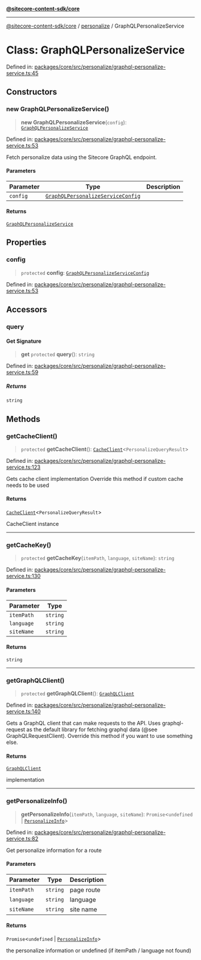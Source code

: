 [**@sitecore-content-sdk/core**](../../README.md)

***

[@sitecore-content-sdk/core](../../README.md) / [personalize](../README.md) / GraphQLPersonalizeService

# Class: GraphQLPersonalizeService

Defined in: [packages/core/src/personalize/graphql-personalize-service.ts:45](https://github.com/Sitecore/xmc-jss-dev/blob/38628169543edbbaa7aaf11b37732422ca68db02/packages/core/src/personalize/graphql-personalize-service.ts#L45)

## Constructors

### new GraphQLPersonalizeService()

> **new GraphQLPersonalizeService**(`config`): [`GraphQLPersonalizeService`](GraphQLPersonalizeService.md)

Defined in: [packages/core/src/personalize/graphql-personalize-service.ts:53](https://github.com/Sitecore/xmc-jss-dev/blob/38628169543edbbaa7aaf11b37732422ca68db02/packages/core/src/personalize/graphql-personalize-service.ts#L53)

Fetch personalize data using the Sitecore GraphQL endpoint.

#### Parameters

| Parameter | Type | Description |
| ------ | ------ | ------ |
| `config` | [`GraphQLPersonalizeServiceConfig`](../type-aliases/GraphQLPersonalizeServiceConfig.md) |  |

#### Returns

[`GraphQLPersonalizeService`](GraphQLPersonalizeService.md)

## Properties

### config

> `protected` **config**: [`GraphQLPersonalizeServiceConfig`](../type-aliases/GraphQLPersonalizeServiceConfig.md)

Defined in: [packages/core/src/personalize/graphql-personalize-service.ts:53](https://github.com/Sitecore/xmc-jss-dev/blob/38628169543edbbaa7aaf11b37732422ca68db02/packages/core/src/personalize/graphql-personalize-service.ts#L53)

## Accessors

### query

#### Get Signature

> **get** `protected` **query**(): `string`

Defined in: [packages/core/src/personalize/graphql-personalize-service.ts:59](https://github.com/Sitecore/xmc-jss-dev/blob/38628169543edbbaa7aaf11b37732422ca68db02/packages/core/src/personalize/graphql-personalize-service.ts#L59)

##### Returns

`string`

## Methods

### getCacheClient()

> `protected` **getCacheClient**(): [`CacheClient`](../../index/interfaces/CacheClient.md)\<`PersonalizeQueryResult`\>

Defined in: [packages/core/src/personalize/graphql-personalize-service.ts:123](https://github.com/Sitecore/xmc-jss-dev/blob/38628169543edbbaa7aaf11b37732422ca68db02/packages/core/src/personalize/graphql-personalize-service.ts#L123)

Gets cache client implementation
Override this method if custom cache needs to be used

#### Returns

[`CacheClient`](../../index/interfaces/CacheClient.md)\<`PersonalizeQueryResult`\>

CacheClient instance

***

### getCacheKey()

> `protected` **getCacheKey**(`itemPath`, `language`, `siteName`): `string`

Defined in: [packages/core/src/personalize/graphql-personalize-service.ts:130](https://github.com/Sitecore/xmc-jss-dev/blob/38628169543edbbaa7aaf11b37732422ca68db02/packages/core/src/personalize/graphql-personalize-service.ts#L130)

#### Parameters

| Parameter | Type |
| ------ | ------ |
| `itemPath` | `string` |
| `language` | `string` |
| `siteName` | `string` |

#### Returns

`string`

***

### getGraphQLClient()

> `protected` **getGraphQLClient**(): [`GraphQLClient`](../../index/interfaces/GraphQLClient.md)

Defined in: [packages/core/src/personalize/graphql-personalize-service.ts:140](https://github.com/Sitecore/xmc-jss-dev/blob/38628169543edbbaa7aaf11b37732422ca68db02/packages/core/src/personalize/graphql-personalize-service.ts#L140)

Gets a GraphQL client that can make requests to the API. Uses graphql-request as the default
library for fetching graphql data (@see GraphQLRequestClient). Override this method if you
want to use something else.

#### Returns

[`GraphQLClient`](../../index/interfaces/GraphQLClient.md)

implementation

***

### getPersonalizeInfo()

> **getPersonalizeInfo**(`itemPath`, `language`, `siteName`): `Promise`\<`undefined` \| [`PersonalizeInfo`](../type-aliases/PersonalizeInfo.md)\>

Defined in: [packages/core/src/personalize/graphql-personalize-service.ts:82](https://github.com/Sitecore/xmc-jss-dev/blob/38628169543edbbaa7aaf11b37732422ca68db02/packages/core/src/personalize/graphql-personalize-service.ts#L82)

Get personalize information for a route

#### Parameters

| Parameter | Type | Description |
| ------ | ------ | ------ |
| `itemPath` | `string` | page route |
| `language` | `string` | language |
| `siteName` | `string` | site name |

#### Returns

`Promise`\<`undefined` \| [`PersonalizeInfo`](../type-aliases/PersonalizeInfo.md)\>

the personalize information or undefined (if itemPath / language not found)
